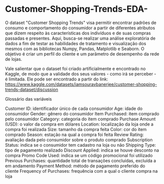 # Customer-Shopping-Trends-EDA-
O dataset "Customer Shopping Trends" visa permitir encontrar padrões de consumo e comportamento do consumidor a partir de diferentes atributos que dizem respeito às características dos indivíduos e de suas compras passadas e presentes. Aqui, busca-se realizar uma análise exploratória de dados a fim de testar as habilidades de tratamento e visualização dos mesmos com as bibliotecas Numpy, Pandas, Matplotlib e Seaborn. O objetivo é criar um perfil do cliente e um parâmetro de desempenho da rede de lojas.

Vale salientar que o dataset foi criado artificialmente e encontrado no Kaggle, de modo que a validade dos seus valores - como irá se perceber - é limitada. Ele pode ser encontrado a partir do link: https://www.kaggle.com/datasets/iamsouravbanerjee/customer-shopping-trends-dataset/discussion

Glossário das variáveis

Customer ID: identificador único de cada consumidor
Age: idade do consumidor
Gender: gênero do consumidor
Item Purchased: item comprado pelo consumidor
Category: categoria do item comprado
Purchase Amount (USD): o valor da compra em dólares
Location: localização da loja onde a compra foi realizada
Size: tamanho da compra feita
Color: cor do item comprado
Season: estação na qual a compra foi feita
Review Rating: avaliação dada pelo consumidor sobre o produto comprado
Subscription Status: indica se o consumidor tem cadastro na loja ou não
Shipping Type: tipo de pagamento realizado
Discount Applied: indica se houve desconto na compra
Promo Code Used: indica se um código promocional foi utilizado
Previous Purchases: quantidade total de transações concluídas, excluída a em andamento
Payment Method: método de pagamento preferido do cliente
Frequency of Purchases: frequência com a qual o cliente compra na loja
